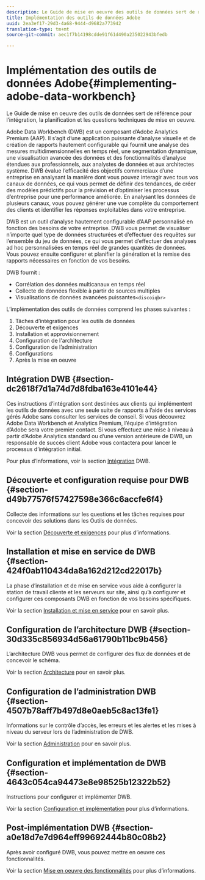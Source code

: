 ```yaml
---
description: Le Guide de mise en oeuvre des outils de données sert de référence pour l’intégration, la planification et les questions techniques de mise en oeuvre.
title: Implémentation des outils de données Adobe
uuid: 2ea3ef17-29d3-4a68-9444-d9682a773942
translation-type: tm+mt
source-git-commit: aec1f7b14198cdde91f61d490a235022943bfedb

---
```



# Implémentation des outils de données Adobe{#implementing-adobe-data-workbench}

Le Guide de mise en oeuvre des outils de données sert de référence pour l’intégration, la planification et les questions techniques de mise en oeuvre.

Adobe Data Workbench (DWB) est un composant d’Adobe Analytics Premium (AAP). Il s’agit d’une application puissante d’analyse visuelle et de création de rapports hautement configurable qui fournit une analyse des mesures multidimensionnelles en temps réel, une segmentation dynamique, une visualisation avancée des données et des fonctionnalités d’analyse étendues aux professionnels, aux analystes de données et aux architectes système. DWB évalue l’efficacité des objectifs commerciaux d’une entreprise en analysant la manière dont vous pouvez interagir avec tous vos canaux de données, ce qui vous permet de définir des tendances, de créer des modèles prédictifs pour la prévision et d’optimiser les processus d’entreprise pour une performance améliorée. En analysant les données de plusieurs canaux, vous pouvez générer une vue complète du comportement des clients et identifier les réponses exploitables dans votre entreprise.

DWB est un outil d’analyse hautement configurable d’AAP personnalisé en fonction des besoins de votre entreprise. DWB vous permet de visualiser n’importe quel type de données structurées et d’effectuer des requêtes sur l’ensemble du jeu de données, ce qui vous permet d’effectuer des analyses ad hoc personnalisées en temps réel de grandes quantités de données. Vous pouvez ensuite configurer et planifier la génération et la remise des rapports nécessaires en fonction de vos besoins.

DWB fournit :

* Corrélation des données multicanaux en temps réel
* Collecte de données flexible à partir de sources multiples
* Visualisations de données avancées puissantes`<discoiqbr>`

L’implémentation des outils de données comprend les phases suivantes :

1. Tâches d’intégration pour les outils de données
1. Découverte et exigences
1. Installation et approvisionnement
1. Configuration de l&#39;architecture
1. Configuration de l’administration
1. Configurations
1. Après la mise en oeuvre

## Intégration DWB {#section-dc2618f7d1a74d7d8fdba163e4101e44}

Ces instructions d’intégration sont destinées aux clients qui implémentent les outils de données avec une seule suite de rapports à l’aide des services gérés Adobe sans consulter les services de conseil. Si vous découvrez Adobe Data Workbench et Analytics Premium, l’équipe d’intégration d’Adobe sera votre premier contact. Si vous effectuez une mise à niveau à partir d’Adobe Analytics standard ou d’une version antérieure de DWB, un responsable de succès client Adobe vous contactera pour lancer le processus d’intégration initial.

Pour plus d’informations, voir la section [Intégration](../../home/dwb-implement-overview/dwb-implement-provision/dwb-implement-onboarding.md#concept-e93aba41b26a410f959c5ca7f8e33355) DWB.

## Découverte et configuration requise pour DWB {#section-d49b77576f57427598e366c6accfe6f4}

Collecte des informations sur les questions et les tâches requises pour concevoir des solutions dans les Outils de données.

Voir la section [Découverte et exigences](../../home/dwb-implement-overview/dwb-implement-discovery.md#concept-1544d4864e9e437bbd11b1380c1b4c9a) pour plus d’informations.

## Installation et mise en service de DWB {#section-424f0ab110434da8a162d212cd22017b}

La phase d’installation et de mise en service vous aide à configurer la station de travail cliente et les serveurs sur site, ainsi qu’à configurer et configurer ces composants DWB en fonction de vos besoins spécifiques.

Voir la section [Installation et mise en service](../../home/dwb-implement-overview/dwb-implement-provision/dwb-implement-provision.md#concept-a1ec50671ffd4a8faab09a48bc098e8f) pour en savoir plus.

## Configuration de l’architecture DWB {#section-30d335c856934d56a61790b11bc9b456}

L’architecture DWB vous permet de configurer des flux de données et de concevoir le schéma.

Voir la section [Architecture](../../home/dwb-implement-overview/dwb-implement-architecture/dwb-implement-architecture.md#concept-63dc9aa839e54bc78f7a3d720ce97d56) pour en savoir plus.

## Configuration de l’administration DWB {#section-4507b78aff7b497d8e0aeb5c8ac13fe1}

Informations sur le contrôle d’accès, les erreurs et les alertes et les mises à niveau du serveur lors de l’administration de DWB.

Voir la section [Administration](../../home/dwb-implement-overview/dwb-implement-admin.md#concept-68578dac67314c62a67ddfb4f33458a1) pour en savoir plus.

## Configuration et implémentation de DWB {#section-4643c054ca94473e8e98525b12322b52}

Instructions pour configurer et implémenter DWB.

Voir la section [Configuration et implémentation](../../home/dwb-implement-overview/dwb-implement-configure/dwb-implement-configure.md#concept-baffe3a57f4649cea7b6eff9a7704dc6) pour plus d’informations.

## Post-implémentation DWB {#section-a0e18d7e7d964eff99692444b80c08b2}

Après avoir configuré DWB, vous pouvez mettre en oeuvre ces fonctionnalités.

Voir la section [Mise en oeuvre des fonctionnalités](../../home/dwb-implement-overview/dwb-implement-deliver/dwb-implement-deliver.md#concept-9afa96d72a544fb4a3d1eb5be799012c) pour plus d’informations.
